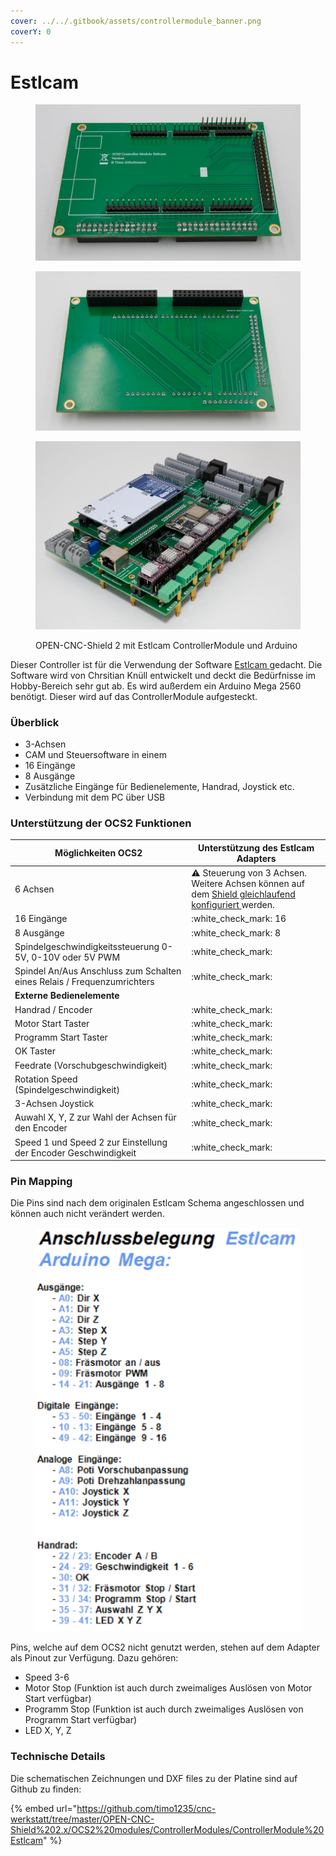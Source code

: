 ```yaml
---
cover: ../../.gitbook/assets/controllermodule_banner.png
coverY: 0
---
```


# Estlcam

<div>

<figure><img src="../../.gitbook/assets/DSC00670.jpg" alt=""><figcaption></figcaption></figure>

 

<figure><img src="../../.gitbook/assets/DSC00671.jpg" alt=""><figcaption></figcaption></figure>

 

<figure><img src="../../.gitbook/assets/DSC00755.jpg" alt=""><figcaption><p>OPEN-CNC-Shield 2 mit Estlcam ControllerModule und Arduino</p></figcaption></figure>

</div>

Dieser Controller ist für die Verwendung der Software [Estlcam ](https://www.estlcam.de/Fertigungsunterlagen\_Klemmen.php)gedacht. Die Software wird von Chrsitian Knüll entwickelt und deckt die Bedürfnisse im Hobby-Bereich sehr gut ab. Es wird außerdem ein Arduino Mega 2560 benötigt. Dieser wird auf das ControllerModule aufgesteckt.

### Überblick

* 3-Achsen
* CAM und Steuersoftware in einem
* 16 Eingänge
* 8 Ausgänge
* Zusätzliche Eingänge für Bedienelemente, Handrad, Joystick etc.
* Verbindung mit dem PC über USB

### Unterstützung der OCS2 Funktionen

| Möglichkeiten OCS2                                                      | Unterstützung des Estlcam Adapters                                                                                                                                  |
| ----------------------------------------------------------------------- | ------------------------------------------------------------------------------------------------------------------------------------------------------------------- |
| 6 Achsen                                                                | :warning: Steuerung von 3 Achsen. Weitere Achsen können auf dem [Shield gleichlaufend konfiguriert ](../mainboard/anschluesse-jumper.md#achsenkonfiguration)werden. |
| 16 Eingänge                                                             | :white\_check\_mark: 16                                                                                                                                             |
| 8 Ausgänge                                                              | :white\_check\_mark: 8                                                                                                                                              |
| Spindelgeschwindigkeitssteuerung 0-5V, 0-10V oder 5V PWM                | :white\_check\_mark:                                                                                                                                                |
| Spindel An/Aus Anschluss zum Schalten eines Relais / Frequenzumrichters | :white\_check\_mark:                                                                                                                                                |
| **Externe Bedienelemente**                                              |                                                                                                                                                                     |
| Handrad / Encoder                                                       | :white\_check\_mark:                                                                                                                                                |
| Motor Start Taster                                                      | :white\_check\_mark:                                                                                                                                                |
| Programm Start Taster                                                   | :white\_check\_mark:                                                                                                                                                |
| OK Taster                                                               | :white\_check\_mark:                                                                                                                                                |
| Feedrate (Vorschubgeschwindigkeit)                                      | :white\_check\_mark:                                                                                                                                                |
| Rotation Speed (Spindelgeschwindigkeit)                                 | :white\_check\_mark:                                                                                                                                                |
| 3-Achsen Joystick                                                       | :white\_check\_mark:                                                                                                                                                |
| Auwahl X, Y, Z zur Wahl der Achsen für den Encoder                      | :white\_check\_mark:                                                                                                                                                |
| Speed 1 und Speed 2 zur Einstellung der Encoder Geschwindigkeit         | :white\_check\_mark:                                                                                                                                                |

### Pin Mapping

Die Pins sind nach dem originalen Estlcam Schema angeschlossen und können auch nicht verändert werden.

<figure><img src="../../.gitbook/assets/estlcam mega pinout.png" alt=""><figcaption></figcaption></figure>

Pins, welche auf dem OCS2 nicht genutzt werden, stehen auf dem Adapter als Pinout zur Verfügung. Dazu gehören:

* Speed 3-6
* Motor Stop (Funktion ist auch durch zweimaliges Auslösen von Motor Start verfügbar)
* Programm Stop (Funktion ist auch durch zweimaliges Auslösen von Programm Start verfügbar)
* LED X, Y, Z

### Technische Details

Die schematischen Zeichnungen und DXF files zu der Platine sind auf Github zu finden:

{% embed url="https://github.com/timo1235/cnc-werkstatt/tree/master/OPEN-CNC-Shield%202.x/OCS2%20modules/ControllerModules/ControllerModule%20Estlcam" %}
